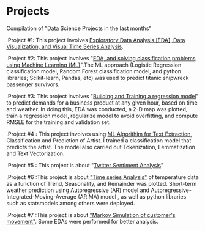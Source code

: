 # Projects
Compilation of "Data Science Projects in the last months" 


.Project #1:  This project involves [Exploratory Data Analysis [EDA], Data Visualization, and Visual Time Series Analysis](https://github.com/temitopeseun/Projects/tree/main/Project_01).

.Project #2:  This project involves "[EDA, and solving classification problems using Machine Learning (ML)](https://github.com/temitopeseun/Projects/tree/main/Project_02)".The ML approach (Logistic Regression classification model, Random Forest classification model, and python libraries; Scikit-learn, Pandas, etc) was used to predict titanic shipwreck passenger survivors.          

.Project #3:  This project involves "[Building and Training a regression model](https://github.com/temitopeseun/Projects/tree/main/Project_03)" to predict demands for a business product at any given hour, based on time and weather. In doing this, EDA was conducted, a 2-D map was plotted, train a regression model, regularize model to avoid overfitting, and compute RMSLE for the training and validation set. 

.Project #4 :  This project involves using [ML Algorithim for Text Extraction](https://github.com/temitopeseun/Projects/tree/main/Project_04), Classification and Prediction of Artist. I trained a classification model that predicts the artist. The model also carried out Tokenization, Lemmatization and Text Vectorization.

.Project #5 :  This project is about "[Twitter Sentiment Analysis](https://github.com/temitopeseun/Projects/tree/main/Project_05)"

.Project #6 :This project is about ["Time series Analysis"](https://github.com/temitopeseun/Projects/tree/main/Project_06) of temperature data as a function of Trend, Seasonality, and Remainder was plotted. Short-term weather prediction using Autoregressive (AR) model and Autoregressive-Integrated-Moving-Average (ARIMA) model , as well as python libraries such as statsmodels among others were deployed.

.Project #7 :This project is about ["Markov Simulation of customer's movement"](https://github.com/temitopeseun/Projects/tree/main/Project_07). Some EDAs were performed for better analysis. 
